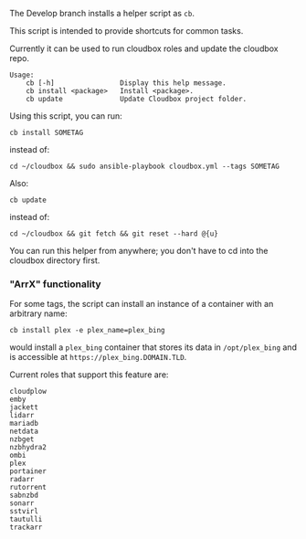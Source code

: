 The Develop branch installs a helper script as `cb`.

This script is intended to provide shortcuts for common tasks.

Currently it can be used to run cloudbox roles and update the cloudbox repo.

```
Usage:
    cb [-h]                Display this help message.
    cb install <package>   Install <package>.
    cb update              Update Cloudbox project folder.
```

Using this script, you can run:
```
cb install SOMETAG
```
instead of:
```
cd ~/cloudbox && sudo ansible-playbook cloudbox.yml --tags SOMETAG
```

Also:
```
cb update
```
instead of:
```
cd ~/cloudbox && git fetch && git reset --hard @{u}
```

You can run this helper from anywhere; you don't have to cd into the cloudbox directory first.

### "ArrX" functionality

For some tags, the script can install an instance of a container with an arbitrary name:

```
cb install plex -e plex_name=plex_bing
```
would install a `plex_bing` container that stores its data in `/opt/plex_bing` and is accessible at `https://plex_bing.DOMAIN.TLD`.

Current roles that support this feature are:
```
cloudplow
emby
jackett
lidarr
mariadb
netdata
nzbget
nzbhydra2
ombi
plex
portainer
radarr
rutorrent
sabnzbd
sonarr
sstvirl
tautulli
trackarr
```
